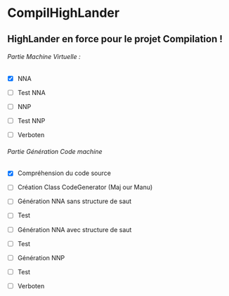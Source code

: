 # CompilHighLander
## HighLander en force pour le projet Compilation !


###### Partie Machine Virtuelle :


- [x] NNA
- [ ] Test NNA

- [ ] NNP
- [ ] Test NNP

- [ ] Verboten


###### Partie Génération Code machine


- [x] Compréhension du code source
- [ ] Création Class CodeGenerator (Maj our Manu)
- [ ] Génération NNA sans structure de saut
- [ ] Test
- [ ] Génération NNA avec structure de saut
- [ ] Test

- [ ] Génération NNP
- [ ] Test

- [ ] Verboten


